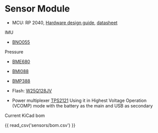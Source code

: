 # Sensor Module

- MCU: RP 2040, [Hardware design guide](https://datasheets.raspberrypi.com/rp2040/hardware-design-with-rp2040.pdf), [datasheet](https://datasheets.raspberrypi.com/rp2040/rp2040-datasheet.pdf)

IMU

- [BNO055](https://www.bosch-sensortec.com/products/smart-sensor-systems/bno055/)

Pressure

- [BME680](https://www.bosch-sensortec.com/products/environmental-sensors/gas-sensors/bme680/)

- [BMI088](https://www.bosch-sensortec.com/products/motion-sensors/imus/bmi088/)

- [BMP388](https://www.bosch-sensortec.com/products/environmental-sensors/pressure-sensors/bmp388/)

- Flash: [W25Q128JV](https://datasheet.ciiva.com/pdfs/VipMasterIC/IC/WBND/WBND-S-A0008390754/WBND-S-A0008390754-1.pdf?src-supplier=IHS+Markit)

- Power multiplexer [TPS2121](https://www.ti.com/lit/ds/symlink/tps2121.pdf?ts=1733915332904&ref_url=https%253A%252F%252Fwww.ti.com%252Fproduct%252FTPS2121#SLVSEA31194)
Using it in Highest Voltage Operation (VCOMP) mode with the battery as the main and USB as secondary  

Current KiCad bom

{{ read_csv('sensors/bom.csv') }}